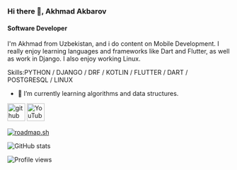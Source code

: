 ### Hi there 👋, Akhmad Akbarov
#### Software Developer
I'm Akhmad from Uzbekistan, and i do content on Mobile Development. I really enjoy learning languages and frameworks like Dart and Flutter, as well as work in Django. I also enjoy working Linux.

Skills:PYTHON / DJANGO / DRF / KOTLIN / FLUTTER / DART / POSTGRESQL / LINUX

- 🌱 I’m currently learning algorithms and data structures. 


[<img src='https://cdn.jsdelivr.net/npm/simple-icons@3.0.1/icons/github.svg' alt='github' height='40'>](https://github.com/akhmadjonakbarov)  [<img src='https://cdn.jsdelivr.net/npm/simple-icons@3.0.1/icons/youtube.svg' alt='YouTube' height='40'>](https://www.youtube.com/channel/UCI99Tip1a09X7Ni6XP1iXng)  

[![roadmap.sh](https://roadmap.sh/card/wide/643b711ee2725773748e9fb6?variant=dark)](https://roadmap.sh)

![GitHub stats](https://github-readme-stats.vercel.app/api?username=akhmadjonakbarov&show_icons=true)  

![Profile views](https://gpvc.arturio.dev/akhmadjonakbarov)  
